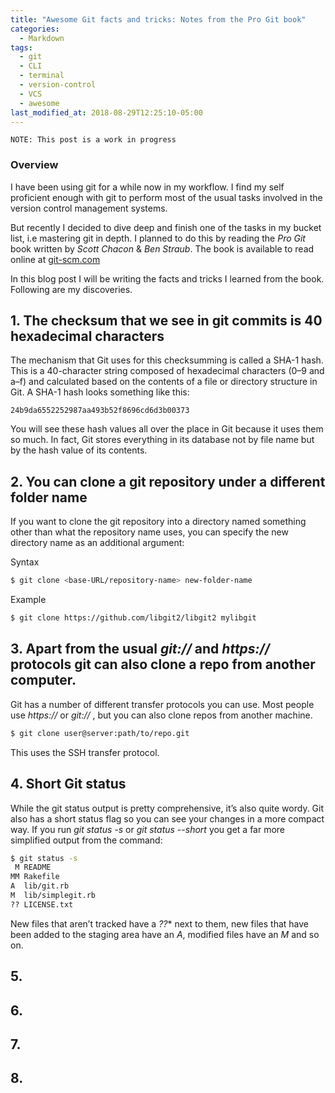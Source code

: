 ```yaml
---
title: "Awesome Git facts and tricks: Notes from the Pro Git book"
categories:
  - Markdown
tags:
  - git
  - CLI
  - terminal
  - version-control
  - VCS
  - awesome
last_modified_at: 2018-08-29T12:25:10-05:00
---
```

`NOTE: This post is a work in progress`

### Overview
I have been using git for a while now in my workflow. I find my self proficient
enough with git to perform most of the usual tasks involved in the version control
management systems. 

But recently I decided to dive deep and finish one of the tasks in my bucket list, 
i.e mastering git in depth.
I planned to do this by reading the *Pro Git* book written by *Scott Chacon* & 
*Ben Straub*. 
The book is available to read online at [git-scm.com](https://git-scm.com/book/en/v2)

In this blog post I will be writing the facts and tricks I learned from the book.
Following are my discoveries.

## 1. The checksum that we see in git commits is 40 hexadecimal characters
The mechanism that Git uses for this checksumming is called a SHA-1 hash. 
This is a 40-character string composed of hexadecimal characters (0–9 and a–f) 
and calculated based on the contents of a file or directory structure in Git. 
A SHA-1 hash looks something like this:

```
24b9da6552252987aa493b52f8696cd6d3b00373
```
You will see these hash values all over the place in Git because it uses them so 
much. In fact, Git stores everything in its database not by file name but by 
the hash value of its contents.

## 2. You can clone a git repository under a different folder name

If you want to clone the git repository into a directory named something other 
than what the repository name uses, you can specify the new directory name as
an additional argument:

Syntax
```sh
$ git clone <base-URL/repository-name> new-folder-name
```

Example
```sh
$ git clone https://github.com/libgit2/libgit2 mylibgit
```

## 3. Apart from the usual *git://* and *https://* protocols git can also clone a repo from another computer.
Git has a number of different transfer protocols you can use. Most people 
use *https://*  or *git://* , but you can also clone repos from another machine. 

```sh
$ git clone user@server:path/to/repo.git
```
This uses the SSH transfer protocol.

## 4. Short Git status
While the git status output is pretty comprehensive, it’s also quite wordy.
Git also has a short status flag so you can see your changes in a more compact way. 
If you run *git status -s* or *git status --short* you get a far more simplified output from the command:
```sh
$ git status -s
 M README
MM Rakefile
A  lib/git.rb
M  lib/simplegit.rb
?? LICENSE.txt
```
New files that aren’t tracked have a *??** next to them, new files that have been 
added to the staging area have an *A*, modified files have an *M* and so on.

## 5. 

## 6. 

## 7. 

## 8. 
